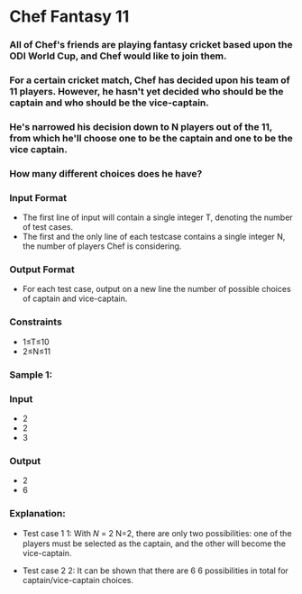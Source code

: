 # Chef Fantasy 11
### All of Chef's friends are playing fantasy cricket based upon the ODI World Cup, and Chef would like to join them.

### For a certain cricket match, Chef has decided upon his team of 11 players. However, he hasn't yet decided who should be the captain and who should be the vice-captain.

### He's narrowed his decision down to N players out of the 11, from which he'll choose one to be the captain and one to be the vice captain.
### How many different choices does he have?

### Input Format
- The first line of input will contain a single integer T, denoting the number of test cases.
- The first and the only line of each testcase contains a single integer N, the number of players Chef is considering.

### Output Format
- For each test case, output on a new line the number of possible choices of captain and vice-captain.

### Constraints
- 1≤T≤10
- 2≤N≤11

### Sample 1:
### Input
- 2
- 2
- 3
### Output
- 2
- 6

### Explanation:
- Test case 
1
1: With 
𝑁
=
2
N=2, there are only two possibilities: one of the players must be selected as the captain, and the other will become the vice-captain.

- Test case 
2
2: It can be shown that there are 
6
6 possibilities in total for captain/vice-captain choices.